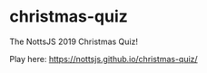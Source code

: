 # christmas-quiz

The NottsJS 2019 Christmas Quiz!

Play here: https://nottsjs.github.io/christmas-quiz/
